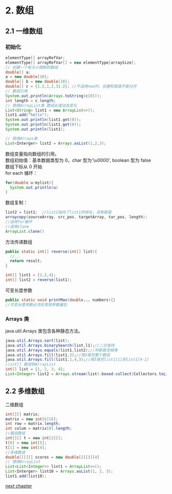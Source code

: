 # 2. 数组

## 2.1 一维数组

### 初始化

```java
elementType[] arrayRefVar;
elementType[] arrayRefVar[] = new elementType[arraySize];
// 创建一个有大小限制的数组
double[] a;
a = new double[10];
double[] b = new double[10];
double[] c = {1.2,1,2,31.2}; //不适用new时，创建和赋值不能分开
// 数组引用
System.out.println(Arrays.toString(c[0]));
int length = c.length;
// 使用ArrayList类 数组长度动态变化
List<String> list1 = new ArrayList<>();
list1.add("hello");
System.out.println(list1.get(0));
System.out.println(list1.get(0));
System.out.println(list1);

// 使用Arrays类
List<Interger> list2 = Arrays.asList(1,2,3);

```

数组变量指向数组的引用。  
数组初始值：基本数据类型为 0，char 型为'\u0000', boolean 型为 false  
数组下标从 0 开始  
for each 循环：

```java
for(double u:mylist){
  System.out.println(u)
}
```

数组复制：

```java
list2 = list1;  //list2指向了list1的地址，没有赋值
arraycopy(sourceArray, src_pos, targetArray, tar_pos, length);
//适用for循环
//适用clone
ArrayList.clone()
```

方法传递数组

```java
public static int[] reverse(int[] list){
  //...
  return result;
}

int[] list1 = {1,2,4};
int[] list2 = reverse(list1);
```

可变长度参数

```java
public static void printMax(double... numbers){}
//可变长度参数必须在常规参数最后
```

### Arrays 类

java.util.Arrays 类包含各种静态方法。

```java
java.util.Arrays.sort(list);
java.util.Arrays.binarySearch(list,l1);//二分查找
java.util.Arrays.equals(list1,list2);//判断是否相等
java.util.Arrays.fill(list1,3);//用3填充整个数组
java.util.Arrays.fill(list1,1,4,3);//用3填充list1[1]到list1[4-1]
//int[] 数组转ArrayList
int[] list = {1, 2, 3, 4};
List<Integer> list2 = Arrays.stream(list).boxed.collect(Collectors.toList());
```

## 2.2 多维数组

二维数组

```java
int[][] matrix;
matrix = new int[6][6];
int row = matrix.length;
int colum = matrix[0].length;
//锯齿数组
int[][] t = new int[2][];
t[0] = new int[5];
t[1] = new int[4];
//多维数组
double[][][] scores = new double[2][3][4]
// 使用ArrayList
List<List<Integer>> list1 = ArrayList<>();
List<Interger> list10 = Arrays.asList(1, 2, 3);
list1.add(list10);
```

[next chapter](3.Class)